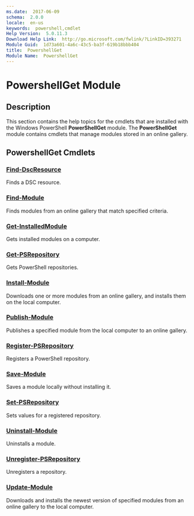 ```yaml
---
ms.date:  2017-06-09
schema:  2.0.0
locale:  en-us
keywords:  powershell,cmdlet
Help Version:  5.0.11.3
Download Help Link:  http://go.microsoft.com/fwlink/?LinkID=393271
Module Guid:  1d73a601-4a6c-43c5-ba3f-619b18bbb404
title:  PowershellGet
Module Name:  PowershellGet
---
```


# PowershellGet Module
## Description
This section contains the help topics for the cmdlets that are installed with the Windows PowerShell **PowerShellGet** module. The **PowerShellGet** module contains cmdlets that manage modules stored in an online gallery.

## PowershellGet Cmdlets
### [Find-DscResource](Find-DscResource.md)
Finds a DSC resource.


### [Find-Module](Find-Module.md)
Finds modules from an online gallery that match specified criteria.

### [Get-InstalledModule](Get-InstalledModule.md)
Gets installed modules on a computer.

### [Get-PSRepository](Get-PSRepository.md)
Gets PowerShell repositories.


### [Install-Module](Install-Module.md)
Downloads one or more modules from an online gallery, and installs them on the local computer.

### [Publish-Module](Publish-Module.md)
Publishes a specified module from the local computer to an online gallery.

### [Register-PSRepository](Register-PSRepository.md)
Registers a PowerShell repository.


### [Save-Module](Save-Module.md)
Saves a module locally without installing it.

### [Set-PSRepository](Set-PSRepository.md)
Sets values for a registered repository.

### [Uninstall-Module](Uninstall-Module.md)
Uninstalls a module.

### [Unregister-PSRepository](Unregister-PSRepository.md)
Unregisters a repository.

### [Update-Module](Update-Module.md)
Downloads and installs the newest version of specified modules from an online gallery to the local computer.

